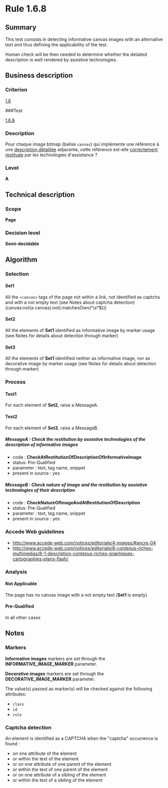 # Rule 1.6.8

## Summary

This test consists in detecting informative canvas images with an alternative text and thus defining the applicability of the test.

Human check will be then needed to determine whether the detailed description is well rendered by assistive technologies.

## Business description

### Criterion

[1.6](http://references.modernisation.gouv.fr/referentiel-technique-0#crit-1-6)

###Test

[1.6.8](http://references.modernisation.gouv.fr/referentiel-technique-0#test-1-6-8)

### Description

Pour chaque image bitmap (balise `canvas`) qui impl&eacute;mente une r&eacute;f&eacute;rence &agrave; une <a href="http://references.modernisation.gouv.fr/referentiel-technique-0#mDescDetaillee">description d&eacute;taill&eacute;e</a> adjacente, cette r&eacute;f&eacute;rence est-elle <a href="http://references.modernisation.gouv.fr/referentiel-technique-0#mRestitutionCorrecte">correctement restitu&eacute;e</a> par les technologies d'assistance ?

### Level

**A**

## Technical description

### Scope

**Page**

### Decision level

**Semi-decidable**

## Algorithm

### Selection

#### Set1

All the `<canvas>` tags of the page not within a link, not identified as captcha and with a not empty text (see Notes about captcha detection) (canvas:not(a canvas):not(:matchesOwn(^\\s*$)))

#### Set2

All the elements of **Set1** identified as informative image by marker usage (see Notes for details about detection through marker)

#### Set3

All the elements of **Set1** identified neither as informative image, nor as decorative image by marker usage (see Notes for details about detection through marker)

### Process

#### Test1

For each element of **Set2**, raise a MessageA.

#### Test2

For each element of **Set3**, raise a MessageB.

##### MessageA : Check the restitution by assistive technologies of the description of informative images

-    code : **CheckAtRestitutionOfDescriptionOfInformativeImage** 
-    status: Pre-Qualified
-    parameter : text, tag name, snippet
-    present in source : yes

##### MessageB : Check nature of image and the restitution by assistive technologies of their description

-    code : **CheckNatureOfImageAndAtRestitutionOfDescription** 
-    status: Pre-Qualified
-    parameter : text, tag name, snippet
-    present in source : yes

### Accede Web guidelines

 * http://www.accede-web.com/notices/editoriale/4-images/#ancre-04
 * http://www.accede-web.com/notices/editoriale/8-contenus-riches-multimedias/8-1-description-contenus-riches-graphiques-cartographies-plans-flash/

### Analysis

#### Not Applicable 

The page has no canvas image with a not empty text (**Set1** is empty)

#### Pre-Qualified

In all other cases

## Notes

### Markers 

**Informative images** markers are set through the **INFORMATIVE_IMAGE_MARKER** parameter.

**Decorative images** markers are set through the **DECORATIVE_IMAGE_MARKER** parameter.

The value(s) passed as marker(s) will be checked against the following attributes:

- `class`
- `id`
- `role`

### Captcha detection

An element is identified as a CAPTCHA when the "captcha" occurrence is found :

- on one attribute of the element
- or within the text of the element
- or on one attribute of one parent of the element
- or within the text of one parent of the element
- or on one attribute of a sibling of the element
- or within the text of a sibling of the element
